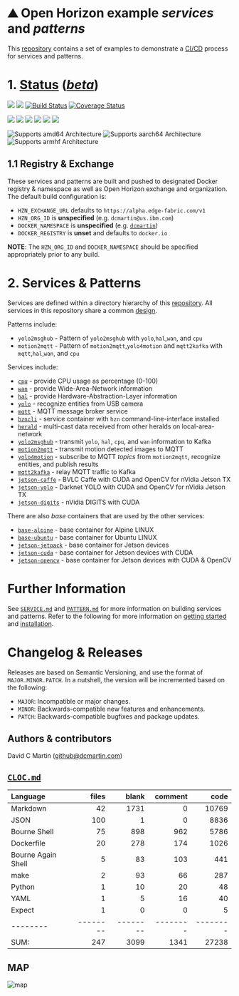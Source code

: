 # &#9968; Open Horizon example _services_ and _patterns_

This [repository][repository] contains a set of examples to demonstrate a [CI/CD][cicd-md] process for services and patterns.

[design-md]: https://github.com/dcmartin/open-horizon/tree/master/doc/DESIGN.md

# 1. [Status][status-md] ([_beta_][beta-md])

![](https://img.shields.io/github/license/dcmartin/open-horizon.svg?style=flat)
![](https://img.shields.io/github/release/dcmartin/open-horizon.svg?style=flat)
[![Build Status](https://travis-ci.org/dcmartin/open-horizon.svg?branch=master)](https://travis-ci.org/dcmartin/open-horizon)
[![Coverage Status](https://coveralls.io/repos/github/dcmartin/open-horizon/badge.svg?branch=master)](https://coveralls.io/github/dcmartin/open-horizon?branch=master)

![](https://img.shields.io/github/repo-size/dcmartin/open-horizon.svg?style=flat)
![](https://img.shields.io/github/last-commit/dcmartin/open-horizon.svg?style=flat)
![](https://img.shields.io/github/commit-activity/w/dcmartin/open-horizon.svg?style=flat)
![](https://img.shields.io/github/contributors/dcmartin/open-horizon.svg?style=flat)
![](https://img.shields.io/github/issues/dcmartin/open-horizon.svg?style=flat)
![](https://img.shields.io/github/tag/dcmartin/open-horizon.svg?style=flat)

![Supports amd64 Architecture][amd64-shield]
![Supports aarch64 Architecture][arm64-shield]
![Supports armhf Architecture][arm-shield]

[arm64-shield]: https://img.shields.io/badge/aarch64-yes-green.svg
[amd64-shield]: https://img.shields.io/badge/amd64-yes-green.svg
[arm-shield]: https://img.shields.io/badge/armhf-yes-green.svg

## 1.1 Registry & Exchange

These services and patterns are built and pushed to designated Docker registry & namespace as well as Open Horizon exchange and organization.  The default build configuration is:

+ `HZN_EXCHANGE_URL` defaults to `https://alpha.edge-fabric.com/v1`
+ `HZN_ORG_ID` is **unspecified** (e.g. `dcmartin@us.ibm.com`)
+ `DOCKER_NAMESPACE` is **unspecified** (e.g. [`dcmartin`][docker-dcmartin])
+ `DOCKER_REGISTRY` is **unset** and defaults to `docker.io`

[docker-dcmartin]: https://hub.docker.com/?namespace=dcmartin

**NOTE**: The `HZN_ORG_ID` and `DOCKER_NAMESPACE` should be specified appropriately prior to any build.

# 2. Services & Patterns

Services are defined within a directory hierarchy of this [repository][repository]. All services in this repository share a common [design][design-md].

Patterns include:

+ `yolo2msghub` - Pattern of `yolo2msghub` with `yolo`,`hal`,`wan`, and `cpu`
+ `motion2mqtt` - Pattern of `motion2mqtt`,`yolo4motion` and `mqtt2kafka` with `mqtt`,`hal`,`wan`, and `cpu`

Services include:

+ [`cpu`][cpu-service] - provide CPU usage as percentage (0-100)
+ [`wan`][wan-service] - provide Wide-Area-Network information
+ [`hal`][hal-service] - provide Hardware-Abstraction-Layer information
+ [`yolo`][yolo-service] - recognize entities from USB camera
+ [`mqtt`][mqtt-service] - MQTT message broker service
+ [`hzncli`][hzncli] - service container with `hzn` command-line-interface installed
+ [`herald`][herald-service] - multi-cast data received from other heralds on local-area-network
+ [`yolo2msghub`][yolo2msghub-service] - transmit `yolo`, `hal`, `cpu`, and `wan` information to Kafka
+ [`motion2mqtt`][motion2mqtt-service] - transmit motion detected images to MQTT
+ [`yolo4motion`][yolo4motion-service] - subscribe to MQTT _topics_ from `motion2mqtt`,  recognize entities, and publish results
+ [`mqtt2kafka`][mqtt2kafka-service] - relay MQTT traffic to Kafka
+ [`jetson-caffe`][jetson-caffe-service] - BVLC Caffe with CUDA and OpenCV for nVidia Jetson TX
+ [`jetson-yolo`][jetson-yolo-service] - Darknet YOLO with CUDA and OpenCV for nVidia Jetson TX
+ [`jetson-digits`][jetson-digits] - nVidia DIGITS with CUDA

There are also _base_ containers that are used by the other services:

+ [`base-alpine`][base-alpine] - base container for Alpine LINUX
+ [`base-ubuntu`][base-ubuntu] - base container for Ubuntu LINUX
+ [`jetson-jetpack`][jetson-jetpack] - base container for Jetson devices
+ [`jetson-cuda`][jetson-cuda] - base container for Jetson devices with CUDA
+ [`jetson-opencv`][jetson-opencv] - base container for Jetson devices with CUDA & OpenCV

[yolo-service]: https://github.com/dcmartin/open-horizon/tree/master/yolo/README.md
[hal-service]: https://github.com/dcmartin/open-horizon/tree/master/hal/README.md
[cpu-service]: https://github.com/dcmartin/open-horizon/tree/master/cpu/README.md
[wan-service]: https://github.com/dcmartin/open-horizon/tree/master/wan/README.md
[base-alpine]: https://github.com/dcmartin/open-horizon/tree/master/base-alpine/README.md
[base-ubuntu]: https://github.com/dcmartin/open-horizon/tree/master/base-ubuntu/README.md
[hzncli]: https://github.com/dcmartin/open-horizon/tree/master/hzncli/README.md

[herald-service]: https://github.com/dcmartin/open-horizon/tree/master/herald/README.md
[mqtt-service]: https://github.com/dcmartin/open-horizon/tree/master/mqtt/README.md

[yolo2msghub-service]: https://github.com/dcmartin/open-horizon/tree/master/yolo2msghub/README.md
[yolo4motion-service]: https://github.com/dcmartin/open-horizon/tree/master/yolo4motion/README.md
[motion2mqtt-service]: https://github.com/dcmartin/open-horizon/tree/master/motion2mqtt/README.md
[mqtt2kafka-service]: https://github.com/dcmartin/open-horizon/tree/master/mqtt2kafka/README.md
[jetson-caffe-service]: https://github.com/dcmartin/open-horizon/tree/master/jetson-caffe/README.md
[jetson-yolo-service]: https://github.com/dcmartin/open-horizon/tree/master/jetson-yolo/README.md

[jetson-digits]: https://github.com/dcmartin/open-horizon/tree/master/jetson-digits/README.md
[jetson-jetpack]: https://github.com/dcmartin/open-horizon/tree/master/jetson-jetpack/README.md
[jetson-cuda]: https://github.com/dcmartin/open-horizon/tree/master/jetson-cuda/README.md
[jetson-opencv]: https://github.com/dcmartin/open-horizon/tree/master/jetson-opencv/README.md

#  Further Information 

See [`SERVICE.md`][service-md] and [`PATTERN.md`][pattern-md] for more information on building services and patterns.
Refer to the following for more information on [getting started][edge-fabric] and [installation][edge-install].

# Changelog & Releases

Releases are based on Semantic Versioning, and use the format
of ``MAJOR.MINOR.PATCH``. In a nutshell, the version will be incremented
based on the following:

- ``MAJOR``: Incompatible or major changes.
- ``MINOR``: Backwards-compatible new features and enhancements.
- ``PATCH``: Backwards-compatible bugfixes and package updates.

## Authors & contributors

David C Martin (github@dcmartin.com)

[commits]: https://github.com/dcmartin/open-horizon/commits/master
[contributors]: https://github.com/dcmartin/open-horizon/graphs/contributors
[dcmartin]: https://github.com/dcmartin
[edge-fabric]: https://console.test.cloud.ibm.com/docs/services/edge-fabric/getting-started.html
[edge-install]: https://console.test.cloud.ibm.com/docs/services/edge-fabric/adding-devices.html
[edge-slack]: https://ibm-cloudplatform.slack.com/messages/edge-fabric-users/
[ibm-apikeys]: https://console.bluemix.net/iam/#/apikeys
[ibm-registration]: https://console.bluemix.net/registration/
[issue]: https://github.com/dcmartin/open-horizon/issues
[macos-install]: http://pkg.bluehorizon.network/macos
[open-horizon]: http://github.com/open-horizon/
[repository]: https://github.com/dcmartin/open-horizon
[setup-readme-md]: https://github.com/dcmartin/open-horizon/blob/master/setup/README.md
[service-md]: https://github.com/dcmartin/open-horizon/blob/master/doc/SERVICE.md
[cicd-md]: https://github.com/dcmartin/open-horizon/blob/master/doc/CICD.md
[pattern-md]: https://github.com/dcmartin/open-horizon/blob/master/doc/PATTERN.md
[status-md]: https://github.com/dcmartin/open-horizon/blob/master/STATUS.md
[beta-md]: https://github.com/dcmartin/open-horizon/blob/master/BETA.md

## [`CLOC.md`][cloc-md]

[cloc-md]: https://github.com/dcmartin/open-horizon/blob/master/CLOC.md

Language|files|blank|comment|code
:-------|-------:|-------:|-------:|-------:
Markdown|42|1731|0|10769
JSON|100|1|0|8836
Bourne Shell|75|898|962|5786
Dockerfile|20|278|174|1026
Bourne Again Shell|5|83|103|441
make|2|93|66|287
Python|1|10|20|48
YAML|1|5|16|40
Expect|1|0|0|5
--------|--------|--------|--------|--------
SUM:|247|3099|1341|27238

## MAP

![map](http://clustrmaps.com/map_v2.png?cl=ada6a6&w=1024&t=n&d=b6TnAROswVvp8u4K3_6FHn9fu7NGlN6T_Rt3dSYwPqI&co=ffffff&ct=050505)

